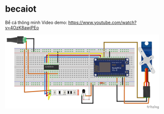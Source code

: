 # becaiot
Bể cá thông minh
Video demo: https://www.youtube.com/watch?v=4OzK8awjPEo

![alt text](diagram.png)
